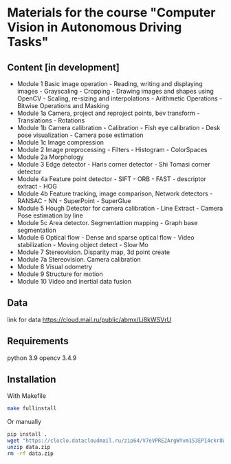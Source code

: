 # Materials for the course "Computer Vision in Autonomous Driving Tasks"

## Content [in development]

- Module 1 Basic image operation
        - Reading, writing and displaying images
        - Grayscaling
        - Cropping
        - Drawing images and shapes using OpenCV
        - Scaling, re-sizing and interpolations
        - Arithmetic Operations
        - Bitwise Operations and Masking
- Module 1a Camera, project and reproject points, bev transform
        - Translations
        - Rotations
- Module 1b Camera calibration
        - Calibration
        - Fish eye calibration
        - Desk pose visualization
        - Camera pose estimation
- Module 1c Image compression
- Module 2 Image preprocessing
        - Filters
        - Histogram
        - ColorSpaces
- Module 2a Morphology
- Module 3 Edge detector
        - Haris corner detector
        - Shi Tomasi corner detector
- Module 4a Feature point detector
        - SIFT
        - ORB
        - FAST
        - descriptor extract
        - HOG
- Module 4b Feature tracking, image comparison, Network detectors
        - RANSAC
        - NN
        - SuperPoint
        - SuperGlue
- Module 5 Hough Detector for camera calibration
        - Line Extract
        - Camera Pose estimation by line
- Module 5c Area detector. Segmentattion mapping
        - Graph base segmentation
- Module 6 Optical flow
        - Dense and sparse optical flow
        - Video stabilization
        - Moving object detect
        - Slow Mo
- Module 7 Stereovision. Disparity map, 3d point create
- Module 7a Stereovision. Camera calibration
- Module 8 Visual odometry
- Module 9 Structure for motion
- Module 10 Video and inertial data fusion

## Data

link for data <https://cloud.mail.ru/public/abmx/Li8kWSVrU>

## Requirements

python 3.9
opencv 3.4.9

## Installation

With Makefile

```bash
make fullinstall
```

Or manually

```bash
pip install .
wget "https://cloclo.datacloudmail.ru/zip64/V7eVPRE2ArgWYvm1S3EPI4ckr8WGSwFKbAW0u9Nk2Mb5YRcNtM79HweQNY/data.zip"
unzip data.zip
rm -rf data.zip
```
